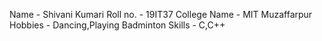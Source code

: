 Name - Shivani Kumari
Roll no. - 19IT37
College Name - MIT Muzaffarpur
Hobbies - Dancing,Playing Badminton
Skills - C,C++
